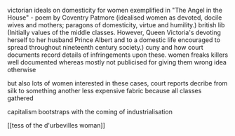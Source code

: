 victorian ideals on domesticity for women exemplified in "The Angel in the House" - poem by Coventry Patmore 
		(idealised women as devoted, docile wives and mothers; paragons of domesticity, virtue and humility.) british lib
		(Initially values of the middle classes. However, Queen Victoria's devoting herself to her husband Prince Albert and to a domestic life encouraged to spread throughout nineteenth century society.) cuny
and how court documents record details of infringements upon these. women freaks killers well documented whereas mostly not publicised for giving them wrong idea otherwise


but also lots of women interested in these cases, court reports decribe from silk to something another less expensive fabric because all classes gathered 


capitalism bootstraps with the coming of industrialisation

[[tess of the d'urbevilles woman]]
